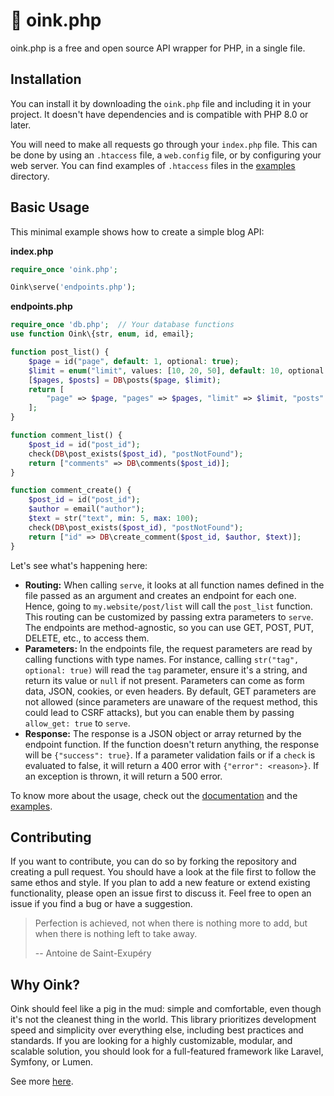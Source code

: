 # 🐽 oink.php

oink.php is a free and open source API wrapper for PHP, in a single file.

## Installation

You can install it by downloading the `oink.php` file and including it in your project. It doesn't have dependencies and is compatible with PHP 8.0 or later.

You will need to make all requests go through your `index.php` file. This can be done by using an `.htaccess` file, a `web.config` file, or by configuring your web server. You can find examples of `.htaccess` files in the [examples](examples/) directory.

## Basic Usage

This minimal example shows how to create a simple blog API:

**index.php**
```php
require_once 'oink.php';

Oink\serve('endpoints.php');
```

**endpoints.php**
```php
require_once 'db.php';  // Your database functions
use function Oink\{str, enum, id, email};

function post_list() {
    $page = id("page", default: 1, optional: true);
    $limit = enum("limit", values: [10, 20, 50], default: 10, optional: true);
    [$pages, $posts] = DB\posts($page, $limit);
    return [
        "page" => $page, "pages" => $pages, "limit" => $limit, "posts" => $posts
    ];
}

function comment_list() {
    $post_id = id("post_id");
    check(DB\post_exists($post_id), "postNotFound");
    return ["comments" => DB\comments($post_id)];
}

function comment_create() {
    $post_id = id("post_id");
    $author = email("author");
    $text = str("text", min: 5, max: 100);
    check(DB\post_exists($post_id), "postNotFound");
    return ["id" => DB\create_comment($post_id, $author, $text)];
}
```

Let's see what's happening here:

* **Routing:** When calling `serve`, it looks at all function names defined in the file passed as an argument and creates an endpoint for each one. Hence, going to `my.website/post/list` will call the `post_list` function. This routing can be customized by passing extra parameters to `serve`. The endpoints are method-agnostic, so you can use GET, POST, PUT, DELETE, etc., to access them.
* **Parameters:** In the endpoints file, the request parameters are read by calling functions with type names. For instance, calling `str("tag", optional: true)` will read the `tag` parameter, ensure it's a string, and return its value or `null` if not present. Parameters can come as form data, JSON, cookies, or even headers. By default, GET parameters are not allowed (since parameters are unaware of the request method, this could lead to CSRF attacks), but you can enable them by passing `allow_get: true` to `serve`.
* **Response:** The response is a JSON object or array returned by the endpoint function. If the function doesn't return anything, the response will be `{"success": true}`. If a parameter validation fails or if a `check` is evaluated to false, it will return a 400 error with `{"error": <reason>}`. If an exception is thrown, it will return a 500 error.

To know more about the usage, check out the [documentation](documentation.md) and the [examples](examples).

## Contributing

If you want to contribute, you can do so by forking the repository and creating a pull request. You should have a look at the file first to follow the same ethos and style. If you plan to add a new feature or extend existing functionality, please open an issue first to discuss it. Feel free to open an issue if you find a bug or have a suggestion.

> Perfection is achieved, not when there is nothing more to add, but when there is nothing left to take away.
>
> -- Antoine de Saint-Exupéry

## Why Oink?

Oink should feel like a pig in the mud: simple and comfortable, even though it's not the cleanest thing in the world. This library prioritizes development speed and simplicity over everything else, including best practices and standards. If you are looking for a highly customizable, modular, and scalable solution, you should look for a full-featured framework like Laravel, Symfony, or Lumen.

See more [here](https://jcarlosroldan.com/post/322/minimal-apis-with-oink-php).
